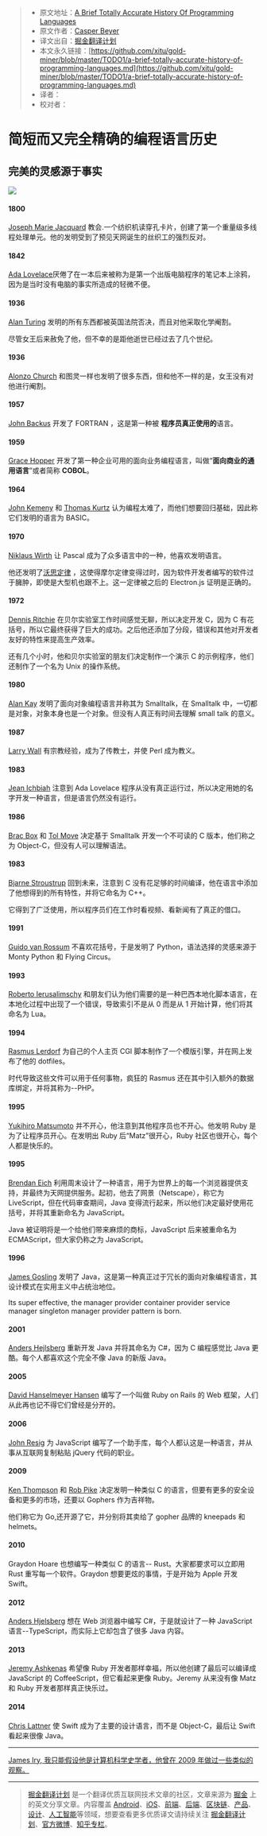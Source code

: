 > * 原文地址：[A Brief Totally Accurate History Of Programming Languages](https://medium.com/@caspervonb/a-brief-totally-accurate-history-of-programming-languages-cd93ec806124)
> * 原文作者：[Casper Beyer](https://medium.com/@caspervonb?source=post_header_lockup)
> * 译文出自：[掘金翻译计划](https://github.com/xitu/gold-miner)
> * 本文永久链接：[https://github.com/xitu/gold-miner/blob/master/TODO1/a-brief-totally-accurate-history-of-programming-languages.md](https://github.com/xitu/gold-miner/blob/master/TODO1/a-brief-totally-accurate-history-of-programming-languages.md)
> * 译者：
> * 校对者：

# 简短而又完全精确的编程语言历史

## 完美的灵感源于事实

![](https://cdn-images-1.medium.com/max/1600/1*ROH0byc_N5d96ggEk2A8nA.jpeg)

#### 1800

[Joseph Marie Jacquard](https://en.wikipedia.org/wiki/Joseph_Marie_Jacquard) 教会.一个纺织机读穿孔卡片，创建了第一个重量级多线程处理单元。他的发明受到了预见天网诞生的丝织工的强烈反对。

#### 1842

[Ada Lovelace](https://en.wikipedia.org/wiki/Ada_Lovelace)厌倦了在一本后来被称为是第一个出版电脑程序的笔记本上涂鸦，因为是当时没有电脑的事实所造成的轻微不便。

#### 1936

[Alan Turing](https://en.wikipedia.org/wiki/Alan_Turing) 发明的所有东西都被英国法院否决，而且对他采取化学阉割。

尽管女王后来赦免了他，但不幸的是距他逝世已经过去了几个世纪。

#### 1936

[Alonzo Church](https://en.wikipedia.org/wiki/Alonzo_Church) 和图灵一样也发明了很多东西，但和他不一样的是，女王没有对他进行阉割。

#### 1957

[John Backus](https://en.wikipedia.org/wiki/John_Backus) 开发了 FORTRAN ，这是第一种被 **程序员真正使用的**语言。

#### 1959

[Grace Hopper](https://en.wikipedia.org/wiki/Grace_Hopper) 开发了第一种企业可用的面向业务编程语言，叫做“**面向商业的通用语言**”或者简称 **COBOL**。

#### 1964

[John Kemeny](https://en.wikipedia.org/wiki/John_G._Kemeny) 和 [Thomas Kurtz](https://en.wikipedia.org/wiki/Thomas_E._Kurtz) 认为编程太难了，而他们想要回归基础，因此称它们发明的语言为 BASIC。

#### 1970

[Niklaus Wirth](https://en.wikipedia.org/wiki/Niklaus_Wirth) 让 Pascal 成为了众多语言中的一种，他喜欢发明语言。

他还发明了[沃思定律](https://en.wikipedia.org/wiki/Wirth%27s_law) ，这使得摩尔定律变得过时，因为软件开发者编写的软件过于臃肿，即使是大型机也跟不上。这一定律被之后的 Electron.js 证明是正确的。

#### 1972

[Dennis Ritchie](https://en.wikipedia.org/wiki/Dennis_Ritchie) 在贝尔实验室工作时间感觉无聊，所以决定开发 C，因为 C 有花括号，所以它最终获得了巨大的成功。之后他还添加了分段，错误和其他对开发者友好的特性来提高生产效率。

还有几个小时，他和贝尔实验室的朋友们决定制作一个演示 C 的示例程序，他们还制作了一个名为 Unix 的操作系统。

#### 1980

[Alan Kay](https://en.wikipedia.org/wiki/Alan_Kay)  发明了面向对象编程语言并称其为 Smalltalk，在 Smalltalk 中，一切都是对象，对象本身也是一个对象。但没有人真正有时间去理解 small talk 的意义。

#### 1987

[Larry Wall](https://en.wikipedia.org/wiki/Larry_Wall) 有宗教经验，成为了传教士，并使 Perl 成为教义。

#### 1983

[Jean Ichbiah](https://en.wikipedia.org/wiki/Jean_Ichbiah) 注意到 Ada Lovelace 程序从没有真正运行过，所以决定用她的名字开发一种语言，但是语言仍然没有运行。

#### 1986

[Brac Box](https://en.wikipedia.org/wiki/Brad_Cox) 和 [Tol Move](https://en.wikipedia.org/wiki/Tom_Love) 决定基于 Smalltalk 开发一个不可读的 C 版本，他们称之为 Object-C，但没有人可以理解语法。

#### 1983

[Bjarne Stroustrup](https://en.wikipedia.org/wiki/Bjarne_Stroustrup) 回到未来，注意到 C 没有花足够的时间编译，他在语言中添加了他想得到的所有特性，并将它命名为 C++。

它得到了广泛使用，所以程序员们在工作时看视频、看新闻有了真正的借口。

#### 1991

[Guido van Rossum](https://en.wikipedia.org/wiki/Guido_van_Rossum) 不喜欢花括号，于是发明了 Python，语法选择的灵感来源于 Monty Python 和 Flying Circus。

#### 1993

[Roberto Ierusalimschy](https://en.wikipedia.org/wiki/Roberto_Ierusalimschy "Roberto Ierusalimschy") 和朋友们认为他们需要的是一种巴西本地化脚本语言，在本地化过程中出现了一个错误，导致索引不是从 0 而是从 1 开始计算，他们将其命名为 Lua。

#### 1994

[Rasmus Lerdorf](https://en.wikipedia.org/wiki/Rasmus_Lerdorf) 为自己的个人主页 CGI 脚本制作了一个模版引擎，并在网上发布了他的 dotfiles。

时代导致这些文件可以用于任何事物，疯狂的 Rasmus 还在其中引入额外的数据库绑定，并将其称为--PHP。

#### 1995

[Yukihiro Matsumoto](https://en.wikipedia.org/wiki/Yukihiro_Matsumoto) 并不开心，他注意到其他程序员也不开心。他发明 Ruby 是为了让程序员开心。在发明出 Ruby 后“Matz”很开心，Ruby 社区也很开心，每个人都是快乐的。

#### 1995

[Brendan Eich](https://en.wikipedia.org/wiki/Brendan_Eich) 利用周末设计了一种语言，用于为世界上的每一个浏览器提供支持，并最终为天网提供服务。起初，他去了网景（Netscape），称它为 LiveScript，但在代码审查期间，Java 变得流行起来，所以他们决定最好使用花括号，并将其重新命名为 JavaScript。

Java 被证明将是一个给他们带来麻烦的商标，JavaScript 后来被重命名为 ECMAScript，但大家仍称之为 JavaScript。

#### 1996

[James Gosling](https://en.wikipedia.org/wiki/James_Gosling) 发明了 Java，这是第一种真正过于冗长的面向对象编程语言，其设计模式在实用主义中占统治地位。

Its super effective, the manager provider container provider service manager singleton manager provider pattern is born.

#### 2001

[Anders Hejlsberg](https://en.wikipedia.org/wiki/Anders_Hejlsberg) 重新开发 Java 并将其命名为 C#，因为 C 编程感觉比 Java 更酷。每个人都喜欢这个完全不像 Java 的新版 Java。

#### 2005

[David Hanselmeyer Hansen](https://en.wikipedia.org/wiki/David_Heinemeier_Hansson)   编写了一个叫做 Ruby on Rails 的 Web 框架，人们从此再也记不得它们曾经是分开的。

#### 2006

[John Resig](https://en.wikipedia.org/wiki/John_Resig) 为 JavaScript 编写了一个助手库，每个人都认这是一种语言，并从事从互联网复制粘贴 jQuery 代码的职业。

#### 2009

[Ken Thompson](https://en.wikipedia.org/wiki/Ken_Thompson) 和 [Rob Pike](https://en.wikipedia.org/wiki/Rob_Pike) 决定发明一种类似 C 的语言，但要有更多的安全设备和更多的市场，还要以 Gophers 作为吉祥物。

他们称它为 Go,还开源了它，并分别将其卖给了 gopher 品牌的 kneepads 和 helmets。

#### 2010

Graydon Hoare 也想编写一种类似 C 的语言-- Rust。大家都要求可以立即用 Rust 重写每一个软件。Graydon 想要更炫的事情，于是开始为 Apple 开发 Swift。

#### 2012

[Anders Hjelsberg](http://Anders%20Hejlsberg) 想在 Web 浏览器中编写 C#，于是就设计了一种 JavaScript 语言--TypeScript，而实际上它却包含了很多 Java 内容。

#### 2013

[Jeremy Ashkenas](https://en.wikipedia.org/wiki/Jeremy_Ashkenas "Jeremy Ashkenas") 希望像 Ruby 开发者那样幸福，所以他创建了最后可以编译成 JavaScript 的 CoffeeScript，但它看起来更像 Ruby。Jeremy 从来没有像 Matz 和 Ruby 开发者那样真正快乐过。

#### 2014

[Chris Lattner](https://en.wikipedia.org/wiki/Chris_Lattner) 使 Swift 成为了主要的设计语言，而不是 Object-C，最后让 Swift 看起来很像 Java。

* * *

[James Iry, 我只能假设他是计算机科学史学者，他曾在 2009 年做过一些类似的观察。](http://james-iry.blogspot.com/2009/05/brief-incomplete-and-mostly-wrong.html?m=1)


---

> [掘金翻译计划](https://github.com/xitu/gold-miner) 是一个翻译优质互联网技术文章的社区，文章来源为 [掘金](https://juejin.im) 上的英文分享文章。内容覆盖 [Android](https://github.com/xitu/gold-miner#android)、[iOS](https://github.com/xitu/gold-miner#ios)、[前端](https://github.com/xitu/gold-miner#前端)、[后端](https://github.com/xitu/gold-miner#后端)、[区块链](https://github.com/xitu/gold-miner#区块链)、[产品](https://github.com/xitu/gold-miner#产品)、[设计](https://github.com/xitu/gold-miner#设计)、[人工智能](https://github.com/xitu/gold-miner#人工智能)等领域，想要查看更多优质译文请持续关注 [掘金翻译计划](https://github.com/xitu/gold-miner)、[官方微博](http://weibo.com/juejinfanyi)、[知乎专栏](https://zhuanlan.zhihu.com/juejinfanyi)。
